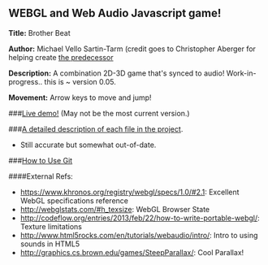 ## WEBGL and Web Audio Javascript game!

**Title:** Brother Beat

**Author:** Michael Vello Sartin-Tarm (credit goes to Christopher Aberger for 
 helping create [the predecessor](https://github.com/msartintarm/online_game)

**Description:** A combination 2D-3D game that's synced to audio! Work-in-progress.. this is ~ version 0.05.

**Movement:**  Arrow keys to move and jump!

###[Live demo!](https://mywebspace.wisc.edu/msartintarm/online_game/demo.html) (May not be the most current version.)

###[A detailed description of each file in the project](DESCRIPTION.md). 
 - Still  accurate but somewhat out-of-date.

###[How to Use Git](GIT.md)

####External Refs:
- https://www.khronos.org/registry/webgl/specs/1.0/#2.1: Excellent WebGL specifications reference
- http://webglstats.com/#h_texsize: WebGL Browser State
- http://codeflow.org/entries/2013/feb/22/how-to-write-portable-webgl/: Texture limitations
- http://www.html5rocks.com/en/tutorials/webaudio/intro/: Intro to using sounds in HTML5
- http://graphics.cs.brown.edu/games/SteepParallax/: Cool Parallax!
